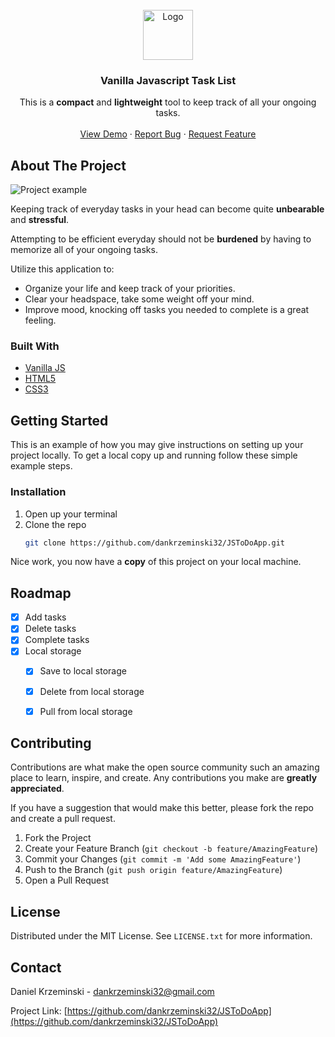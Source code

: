 
<!-- PROJECT LOGO -->
<br />
<div align="center">
  <a href="https://github.com/github_username/repo_name">
    <img src="https://thumbs.dreamstime.com/b/business-to-do-list-flat-icon-modern-style-task-list-business-to-do-list-flat-icon-modern-style-any-purposes-perfect-web-138650221.jpg" alt="Logo" width="80" height="80">
  </a>

<h3 align="center">Vanilla Javascript Task List</h3>

  <p align="center">
    This is a <b>compact</b> and <b>lightweight</b> tool to keep track of all your ongoing tasks.
    <br />
    <br />
    <a href="https://dankrzeminski32.github.io/JSToDoApp/">View Demo</a>
    ·
    <a href="https://github.com/dankrzeminski32/JSToDoApp/issues">Report Bug</a>
    ·
    <a href="https://github.com/dankrzeminski32/JSToDoApp/issues">Request Feature</a>
  </p>
</div>


<!-- ABOUT THE PROJECT -->
## About The Project
<img src="https://user-images.githubusercontent.com/76189617/147705959-5c13c6df-9945-4991-b249-0fd830d77fba.png" alt="Project example">

Keeping track of everyday tasks in your head can become quite **unbearable** and **stressful**.

Attempting to be efficient everyday should not be **burdened** by having to memorize all of your ongoing tasks.

Utilize this application to: 
* Organize your life and keep track of your priorities.
* Clear your headspace, take some weight off your mind. 
* Improve mood, knocking off tasks you needed to complete is a great feeling. 




### Built With

* [Vanilla JS](https://www.javascript.com/)
* [HTML5](https://developer.mozilla.org/en-US/docs/Glossary/HTML5)
* [CSS3](https://developer.mozilla.org/en-US/docs/Web/CSS)

<!-- GETTING STARTED -->
## Getting Started

This is an example of how you may give instructions on setting up your project locally.
To get a local copy up and running follow these simple example steps.

### Installation

1. Open up your terminal
2. Clone the repo
   ```sh
   git clone https://github.com/dankrzeminski32/JSToDoApp.git
   ```


Nice work, you now have a **copy** of this project on your local machine. 

<!-- ROADMAP -->
## Roadmap

- [x] Add tasks 
- [x] Delete tasks
- [x] Complete tasks
- [x] Local storage
    - [x] Save to local storage
    - [x] Delete from local storage
    - [x] Pull from local storage  


<!-- CONTRIBUTING -->
## Contributing

Contributions are what make the open source community such an amazing place to learn, inspire, and create. Any contributions you make are **greatly appreciated**.

If you have a suggestion that would make this better, please fork the repo and create a pull request.

1. Fork the Project
2. Create your Feature Branch (`git checkout -b feature/AmazingFeature`)
3. Commit your Changes (`git commit -m 'Add some AmazingFeature'`)
4. Push to the Branch (`git push origin feature/AmazingFeature`)
5. Open a Pull Request


<!-- LICENSE -->
## License

Distributed under the MIT License. See `LICENSE.txt` for more information.

<!-- CONTACT -->
## Contact

Daniel Krzeminski - dankrzeminski32@gmail.com

Project Link: [https://github.com/dankrzeminski32/JSToDoApp](https://github.com/dankrzeminski32/JSToDoApp)
